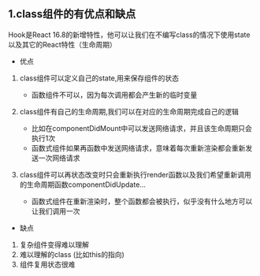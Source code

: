 ## 1.class组件的有优点和缺点

Hook是React 16.8的新增特性，他可以让我们在不编写class的情况下使用state以及其它的React特性（生命周期）

- 优点

1. class组件可以定义自己的state,用来保存组件的状态

   - 函数组件不可以，因为每次调用都会产生新的临时变量
2. class组件有自己的生命周期,我们可以在对应的生命周期完成自己的逻辑

   - 比如在componentDidMount中可以发送网络请求，并且该生命周期只会执行1次
   - 函数式组件如果再函数中发送网络请求，意味着每次重新渲染都会重新发送一次网络请求
3. class组件可以再状态改变时只会重新执行render函数以及我们希望重新调用的生命周期函数componentDidUpdate...  

   - 函数式组件在重新渲染时，整个函数都会被执行，似乎没有什么地方可以让我们调用一次

- 缺点

1. 复杂组件变得难以理解
1. 难以理解的class (比如this的指向)
1. 组件复用状态很难



 

 